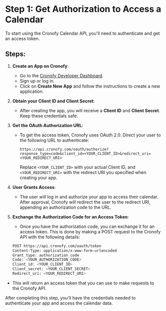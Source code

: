 # Step 1: Get Authorization to Access a Calendar

To start using the Cronofy Calendar API, you'll need to authenticate and get an access token.

## Steps:

1. **Create an App on Cronofy**:
   - Go to the [Cronofy Developer Dashboard](https://www.cronofy.com/developers/).
   - Sign up or log in.
   - Click on **Create New App** and follow the instructions to create a new application.

2. **Obtain your Client ID and Client Secret**:
   - After creating the app, you will receive a **Client ID** and **Client Secret**. Keep these credentials safe.

3. **Get the OAuth Authorization URL**:
   - To get the access token, Cronofy uses OAuth 2.0. Direct your user to the following URL to authenticate:
     ```
     https://api.cronofy.com/oauth/authorize?response_type=code&client_id=<YOUR_CLIENT_ID>&redirect_uri=<YOUR_REDIRECT_URI>
     ```
     Replace `<YOUR_CLIENT_ID>` with your actual Client ID, and `<YOUR_REDIRECT_URI>` with the redirect URI you specified when creating your app.

4. **User Grants Access**:
   - The user will log in and authorize your app to access their calendar. After approval, Cronofy will redirect the user to the redirect URI, appending an authorization code to the URL.

5. **Exchange the Authorization Code for an Access Token**:
   - Once you have the authorization code, you can exchange it for an access token. This is done by making a POST request to the Cronofy API with the following details:
   
   ```bash
   POST https://api.cronofy.com/oauth/token
   Content-Type: application/x-www-form-urlencoded
   Grant_type: authorization_code
   Code: <YOUR_AUTHORIZATION_CODE>
   Client_id: <YOUR_CLIENT_ID>
   Client_secret: <YOUR_CLIENT_SECRET>
   Redirect_uri: <YOUR_REDIRECT_URI>

- This will return an access token that you can use to make requests to the Cronofy API.

After completing this step, you'll have the credentials needed to authenticate your app and access the calendar data.
